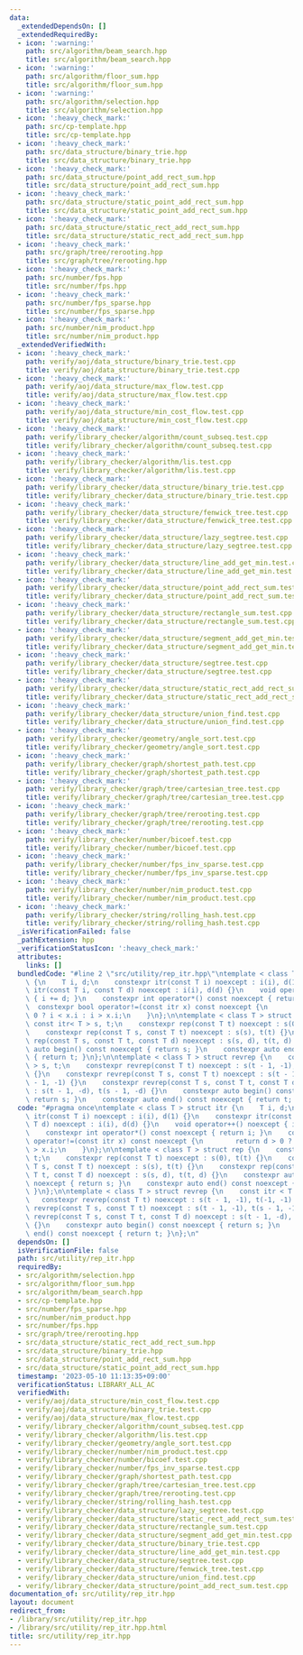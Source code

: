 ```yaml
---
data:
  _extendedDependsOn: []
  _extendedRequiredBy:
  - icon: ':warning:'
    path: src/algorithm/beam_search.hpp
    title: src/algorithm/beam_search.hpp
  - icon: ':warning:'
    path: src/algorithm/floor_sum.hpp
    title: src/algorithm/floor_sum.hpp
  - icon: ':warning:'
    path: src/algorithm/selection.hpp
    title: src/algorithm/selection.hpp
  - icon: ':heavy_check_mark:'
    path: src/cp-template.hpp
    title: src/cp-template.hpp
  - icon: ':heavy_check_mark:'
    path: src/data_structure/binary_trie.hpp
    title: src/data_structure/binary_trie.hpp
  - icon: ':heavy_check_mark:'
    path: src/data_structure/point_add_rect_sum.hpp
    title: src/data_structure/point_add_rect_sum.hpp
  - icon: ':heavy_check_mark:'
    path: src/data_structure/static_point_add_rect_sum.hpp
    title: src/data_structure/static_point_add_rect_sum.hpp
  - icon: ':heavy_check_mark:'
    path: src/data_structure/static_rect_add_rect_sum.hpp
    title: src/data_structure/static_rect_add_rect_sum.hpp
  - icon: ':heavy_check_mark:'
    path: src/graph/tree/rerooting.hpp
    title: src/graph/tree/rerooting.hpp
  - icon: ':heavy_check_mark:'
    path: src/number/fps.hpp
    title: src/number/fps.hpp
  - icon: ':heavy_check_mark:'
    path: src/number/fps_sparse.hpp
    title: src/number/fps_sparse.hpp
  - icon: ':heavy_check_mark:'
    path: src/number/nim_product.hpp
    title: src/number/nim_product.hpp
  _extendedVerifiedWith:
  - icon: ':heavy_check_mark:'
    path: verify/aoj/data_structure/binary_trie.test.cpp
    title: verify/aoj/data_structure/binary_trie.test.cpp
  - icon: ':heavy_check_mark:'
    path: verify/aoj/data_structure/max_flow.test.cpp
    title: verify/aoj/data_structure/max_flow.test.cpp
  - icon: ':heavy_check_mark:'
    path: verify/aoj/data_structure/min_cost_flow.test.cpp
    title: verify/aoj/data_structure/min_cost_flow.test.cpp
  - icon: ':heavy_check_mark:'
    path: verify/library_checker/algorithm/count_subseq.test.cpp
    title: verify/library_checker/algorithm/count_subseq.test.cpp
  - icon: ':heavy_check_mark:'
    path: verify/library_checker/algorithm/lis.test.cpp
    title: verify/library_checker/algorithm/lis.test.cpp
  - icon: ':heavy_check_mark:'
    path: verify/library_checker/data_structure/binary_trie.test.cpp
    title: verify/library_checker/data_structure/binary_trie.test.cpp
  - icon: ':heavy_check_mark:'
    path: verify/library_checker/data_structure/fenwick_tree.test.cpp
    title: verify/library_checker/data_structure/fenwick_tree.test.cpp
  - icon: ':heavy_check_mark:'
    path: verify/library_checker/data_structure/lazy_segtree.test.cpp
    title: verify/library_checker/data_structure/lazy_segtree.test.cpp
  - icon: ':heavy_check_mark:'
    path: verify/library_checker/data_structure/line_add_get_min.test.cpp
    title: verify/library_checker/data_structure/line_add_get_min.test.cpp
  - icon: ':heavy_check_mark:'
    path: verify/library_checker/data_structure/point_add_rect_sum.test.cpp
    title: verify/library_checker/data_structure/point_add_rect_sum.test.cpp
  - icon: ':heavy_check_mark:'
    path: verify/library_checker/data_structure/rectangle_sum.test.cpp
    title: verify/library_checker/data_structure/rectangle_sum.test.cpp
  - icon: ':heavy_check_mark:'
    path: verify/library_checker/data_structure/segment_add_get_min.test.cpp
    title: verify/library_checker/data_structure/segment_add_get_min.test.cpp
  - icon: ':heavy_check_mark:'
    path: verify/library_checker/data_structure/segtree.test.cpp
    title: verify/library_checker/data_structure/segtree.test.cpp
  - icon: ':heavy_check_mark:'
    path: verify/library_checker/data_structure/static_rect_add_rect_sum.test.cpp
    title: verify/library_checker/data_structure/static_rect_add_rect_sum.test.cpp
  - icon: ':heavy_check_mark:'
    path: verify/library_checker/data_structure/union_find.test.cpp
    title: verify/library_checker/data_structure/union_find.test.cpp
  - icon: ':heavy_check_mark:'
    path: verify/library_checker/geometry/angle_sort.test.cpp
    title: verify/library_checker/geometry/angle_sort.test.cpp
  - icon: ':heavy_check_mark:'
    path: verify/library_checker/graph/shortest_path.test.cpp
    title: verify/library_checker/graph/shortest_path.test.cpp
  - icon: ':heavy_check_mark:'
    path: verify/library_checker/graph/tree/cartesian_tree.test.cpp
    title: verify/library_checker/graph/tree/cartesian_tree.test.cpp
  - icon: ':heavy_check_mark:'
    path: verify/library_checker/graph/tree/rerooting.test.cpp
    title: verify/library_checker/graph/tree/rerooting.test.cpp
  - icon: ':heavy_check_mark:'
    path: verify/library_checker/number/bicoef.test.cpp
    title: verify/library_checker/number/bicoef.test.cpp
  - icon: ':heavy_check_mark:'
    path: verify/library_checker/number/fps_inv_sparse.test.cpp
    title: verify/library_checker/number/fps_inv_sparse.test.cpp
  - icon: ':heavy_check_mark:'
    path: verify/library_checker/number/nim_product.test.cpp
    title: verify/library_checker/number/nim_product.test.cpp
  - icon: ':heavy_check_mark:'
    path: verify/library_checker/string/rolling_hash.test.cpp
    title: verify/library_checker/string/rolling_hash.test.cpp
  _isVerificationFailed: false
  _pathExtension: hpp
  _verificationStatusIcon: ':heavy_check_mark:'
  attributes:
    links: []
  bundledCode: "#line 2 \"src/utility/rep_itr.hpp\"\ntemplate < class T > struct itr\
    \ {\n    T i, d;\n    constexpr itr(const T i) noexcept : i(i), d(1) {}\n    constexpr\
    \ itr(const T i, const T d) noexcept : i(i), d(d) {}\n    void operator++() noexcept\
    \ { i += d; }\n    constexpr int operator*() const noexcept { return i; }\n  \
    \  constexpr bool operator!=(const itr x) const noexcept {\n        return d >\
    \ 0 ? i < x.i : i > x.i;\n    }\n};\n\ntemplate < class T > struct rep {\n   \
    \ const itr< T > s, t;\n    constexpr rep(const T t) noexcept : s(0), t(t) {}\n\
    \    constexpr rep(const T s, const T t) noexcept : s(s), t(t) {}\n    constexpr\
    \ rep(const T s, const T t, const T d) noexcept : s(s, d), t(t, d) {}\n    constexpr\
    \ auto begin() const noexcept { return s; }\n    constexpr auto end() const noexcept\
    \ { return t; }\n};\n\ntemplate < class T > struct revrep {\n    const itr < T\
    \ > s, t;\n    constexpr revrep(const T t) noexcept : s(t - 1, -1), t(-1, -1)\
    \ {}\n    constexpr revrep(const T s, const T t) noexcept : s(t - 1, -1), t(s\
    \ - 1, -1) {}\n    constexpr revrep(const T s, const T t, const T d) noexcept\
    \ : s(t - 1, -d), t(s - 1, -d) {}\n    constexpr auto begin() const noexcept {\
    \ return s; }\n    constexpr auto end() const noexcept { return t; }\n};\n"
  code: "#pragma once\ntemplate < class T > struct itr {\n    T i, d;\n    constexpr\
    \ itr(const T i) noexcept : i(i), d(1) {}\n    constexpr itr(const T i, const\
    \ T d) noexcept : i(i), d(d) {}\n    void operator++() noexcept { i += d; }\n\
    \    constexpr int operator*() const noexcept { return i; }\n    constexpr bool\
    \ operator!=(const itr x) const noexcept {\n        return d > 0 ? i < x.i : i\
    \ > x.i;\n    }\n};\n\ntemplate < class T > struct rep {\n    const itr< T > s,\
    \ t;\n    constexpr rep(const T t) noexcept : s(0), t(t) {}\n    constexpr rep(const\
    \ T s, const T t) noexcept : s(s), t(t) {}\n    constexpr rep(const T s, const\
    \ T t, const T d) noexcept : s(s, d), t(t, d) {}\n    constexpr auto begin() const\
    \ noexcept { return s; }\n    constexpr auto end() const noexcept { return t;\
    \ }\n};\n\ntemplate < class T > struct revrep {\n    const itr < T > s, t;\n \
    \   constexpr revrep(const T t) noexcept : s(t - 1, -1), t(-1, -1) {}\n    constexpr\
    \ revrep(const T s, const T t) noexcept : s(t - 1, -1), t(s - 1, -1) {}\n    constexpr\
    \ revrep(const T s, const T t, const T d) noexcept : s(t - 1, -d), t(s - 1, -d)\
    \ {}\n    constexpr auto begin() const noexcept { return s; }\n    constexpr auto\
    \ end() const noexcept { return t; }\n};\n"
  dependsOn: []
  isVerificationFile: false
  path: src/utility/rep_itr.hpp
  requiredBy:
  - src/algorithm/selection.hpp
  - src/algorithm/floor_sum.hpp
  - src/algorithm/beam_search.hpp
  - src/cp-template.hpp
  - src/number/fps_sparse.hpp
  - src/number/nim_product.hpp
  - src/number/fps.hpp
  - src/graph/tree/rerooting.hpp
  - src/data_structure/static_rect_add_rect_sum.hpp
  - src/data_structure/binary_trie.hpp
  - src/data_structure/point_add_rect_sum.hpp
  - src/data_structure/static_point_add_rect_sum.hpp
  timestamp: '2023-05-10 11:13:35+09:00'
  verificationStatus: LIBRARY_ALL_AC
  verifiedWith:
  - verify/aoj/data_structure/min_cost_flow.test.cpp
  - verify/aoj/data_structure/binary_trie.test.cpp
  - verify/aoj/data_structure/max_flow.test.cpp
  - verify/library_checker/algorithm/count_subseq.test.cpp
  - verify/library_checker/algorithm/lis.test.cpp
  - verify/library_checker/geometry/angle_sort.test.cpp
  - verify/library_checker/number/nim_product.test.cpp
  - verify/library_checker/number/bicoef.test.cpp
  - verify/library_checker/number/fps_inv_sparse.test.cpp
  - verify/library_checker/graph/shortest_path.test.cpp
  - verify/library_checker/graph/tree/cartesian_tree.test.cpp
  - verify/library_checker/graph/tree/rerooting.test.cpp
  - verify/library_checker/string/rolling_hash.test.cpp
  - verify/library_checker/data_structure/lazy_segtree.test.cpp
  - verify/library_checker/data_structure/static_rect_add_rect_sum.test.cpp
  - verify/library_checker/data_structure/rectangle_sum.test.cpp
  - verify/library_checker/data_structure/segment_add_get_min.test.cpp
  - verify/library_checker/data_structure/binary_trie.test.cpp
  - verify/library_checker/data_structure/line_add_get_min.test.cpp
  - verify/library_checker/data_structure/segtree.test.cpp
  - verify/library_checker/data_structure/fenwick_tree.test.cpp
  - verify/library_checker/data_structure/union_find.test.cpp
  - verify/library_checker/data_structure/point_add_rect_sum.test.cpp
documentation_of: src/utility/rep_itr.hpp
layout: document
redirect_from:
- /library/src/utility/rep_itr.hpp
- /library/src/utility/rep_itr.hpp.html
title: src/utility/rep_itr.hpp
---
```

